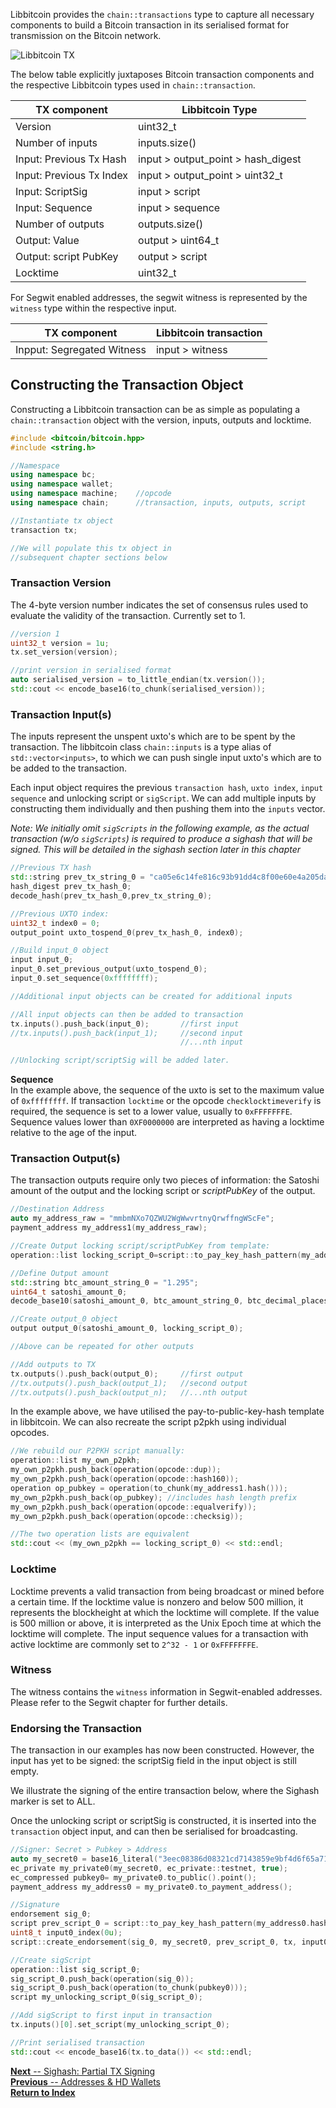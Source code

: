Libbitcoin provides the `chain::transactions` type to capture all necessary components to build a Bitcoin transaction in its serialised format for transmission on the Bitcoin network.

<!-- Image of Libbitcoin Transaction classes and subclasses -->
![Libbitcoin TX](https://ipfs.io/ipfs/Qmf1HPdedXhxTfKy2gYChhXSNvZydaaPdMQbPWpX8tfnd1)

The below table explicitly juxtaposes Bitcoin transaction components and the respective Libbitcoin types used in `chain::transaction`.

| TX component             | Libbitcoin Type                   |
| -------------------------|-----------------------------------|
| Version                  | uint32_t                          |
| Number of inputs         | inputs.size()                     |
| Input: Previous Tx Hash  | input > output_point > hash_digest|
| Input: Previous Tx Index | input > output_point > uint32_t   |
| Input: ScriptSig         | input > script                    |
| Input: Sequence          | input > sequence                  |
| Number of outputs        | outputs.size()                    |
| Output: Value            | output > uint64_t                 |
| Output: script PubKey    | output > script                   |
| Locktime                 | uint32_t                          |

For Segwit enabled addresses, the segwit witness is represented by the `witness` type within the respective input.

| TX component               | Libbitcoin transaction  |
| ---------------------------|-------------------------|
| Inpput: Segregated Witness | input > witness         |


## Constructing the Transaction Object

Constructing a Libbitcoin transaction can be as simple as populating a `chain::transaction` object with the version, inputs, outputs and locktime.

```c++
#include <bitcoin/bitcoin.hpp>
#include <string.h>

//Namespace
using namespace bc;
using namespace wallet;   
using namespace machine;    //opcode
using namespace chain;      //transaction, inputs, outputs, script
```

<!-- Example 1 (Part 1) -->
```c++
//Instantiate tx object
transaction tx;

//We will populate this tx object in
//subsequent chapter sections below
```
### Transaction Version
The 4-byte version number indicates the set of consensus rules used to evaluate the validity of the transaction. Currently set to 1.

<!-- Example 1 (Part 2) -->
```c++
//version 1
uint32_t version = 1u;
tx.set_version(version);

//print version in serialised format
auto serialised_version = to_little_endian(tx.version());
std::cout << encode_base16(to_chunk(serialised_version));
```
### Transaction Input(s)
The inputs represent the unspent uxto's which are to be spent by the transaction. The libbitcoin class `chain::inputs` is a type alias of `std::vector<inputs>`, to which we can push single input uxto's which are to be added to the transaction.

Each input object requires the previous `transaction hash`, `uxto index`, `input sequence` and unlocking script or `sigScript`. We can add multiple inputs by constructing them individually and then pushing them into the `inputs` vector.

*Note: We initially omit `sigScripts` in the following example, as the actual transaction (w/o `sigScripts`) is required to produce a sighash that will be signed. This will be detailed in the sighash section later in this chapter*

<!-- Example 1 (Part 3) -->
```c++
//Previous TX hash
std::string prev_tx_string_0 = "ca05e6c14fe816c93b91dd4c8f00e60e4a205da85741f26326d6f21f9a5ac5e9";
hash_digest prev_tx_hash_0;
decode_hash(prev_tx_hash_0,prev_tx_string_0);

//Previous UXTO index:
uint32_t index0 = 0;
output_point uxto_tospend_0(prev_tx_hash_0, index0);

//Build input_0 object
input input_0;
input_0.set_previous_output(uxto_tospend_0);
input_0.set_sequence(0xffffffff);

//Additional input objects can be created for additional inputs

//All input objects can then be added to transaction
tx.inputs().push_back(input_0);       //first input
//tx.inputs().push_back(input_1);     //second input
                                      //...nth input

//Unlocking script/scriptSig will be added later.
```
**Sequence**  
In the example above, the sequence of the uxto is set to the maximum value of `0xffffffff`.
If transaction `locktime` or the opcode `checklocktimeverify` is required, the sequence is set to a lower value, usually to `0xFFFFFFFE`. Sequence values lower than `0XF0000000` are interpreted as having a locktime relative to the age of the input.

### Transaction Output(s)

The transaction outputs require only two pieces of information: the Satoshi amount of the output and the locking script or *scriptPubKey* of the output.

<!-- Example 1 (Part 4) -->
```c++
//Destination Address
auto my_address_raw = "mmbmNXo7QZWU2WgWwvrtnyQrwffngWScFe";
payment_address my_address1(my_address_raw);

//Create Output locking script/scriptPubKey from template:
operation::list locking_script_0=script::to_pay_key_hash_pattern(my_address1.hash());

//Define Output amount
std::string btc_amount_string_0 = "1.295";
uint64_t satoshi_amount_0;
decode_base10(satoshi_amount_0, btc_amount_string_0, btc_decimal_places); // btc_decimal_places = 8

//Create output_0 object
output output_0(satoshi_amount_0, locking_script_0);

//Above can be repeated for other outputs

//Add outputs to TX
tx.outputs().push_back(output_0);     //first output
//tx.outputs().push_back(output_1);   //second output
//tx.outputs().push_back(output_n);   //...nth output
```
In the example above, we have utilised the pay-to-public-key-hash template in libbitcoin.
We can also recreate the script p2pkh using individual opcodes.

<!-- Example 1 (Part 5) -->
```c++
//We rebuild our P2PKH script manually:
operation::list my_own_p2pkh;
my_own_p2pkh.push_back(operation(opcode::dup));
my_own_p2pkh.push_back(operation(opcode::hash160));
operation op_pubkey = operation(to_chunk(my_address1.hash()));
my_own_p2pkh.push_back(op_pubkey); //includes hash length prefix
my_own_p2pkh.push_back(operation(opcode::equalverify));
my_own_p2pkh.push_back(operation(opcode::checksig));

//The two operation lists are equivalent
std::cout << (my_own_p2pkh == locking_script_0) << std::endl;
```

### Locktime  

Locktime prevents a valid transaction from being broadcast or mined before a certain time. If the locktime value is nonzero and below 500 million, it represents the blockheight at which the locktime will complete. If the value is 500 million or above, it is interpreted as the Unix Epoch time at which the locktime will complete. The input sequence values for a transaction with active locktime are commonly set to `2^32 - 1` or `0xFFFFFFFE`.

### Witness

The witness contains the `witness` information in Segwit-enabled addresses. Please refer to the Segwit chapter for further details.

### Endorsing the Transaction

The transaction in our examples has now been constructed. However, the input has yet to be signed: the scriptSig field in the input object is still empty.

We illustrate the signing of the entire transaction below, where the Sighash marker is set to ALL.

Once the unlocking script or scriptSig is constructed, it is inserted into the `transaction` object input, and can then be serialised for broadcasting.

<!-- Example 1 (Part 6) -->
```c++
//Signer: Secret > Pubkey > Address
auto my_secret0 = base16_literal("3eec08386d08321cd7143859e9bf4d6f65a71d24f37536d76b4224fdea48009f");
ec_private my_private0(my_secret0, ec_private::testnet, true);
ec_compressed pubkey0= my_private0.to_public().point();
payment_address my_address0 = my_private0.to_payment_address();

//Signature
endorsement sig_0;
script prev_script_0 = script::to_pay_key_hash_pattern(my_address0.hash());
uint8_t input0_index(0u);
script::create_endorsement(sig_0, my_secret0, prev_script_0, tx, input0_index, 0x01);

//Create sigScript
operation::list sig_script_0;
sig_script_0.push_back(operation(sig_0));
sig_script_0.push_back(operation(to_chunk(pubkey0)));
script my_unlocking_script_0(sig_script_0);

//Add sigScript to first input in transaction
tx.inputs()[0].set_script(my_unlocking_script_0);

//Print serialised transaction
std::cout << encode_base16(tx.to_data()) << std::endl;
```  
[**Next** -- Sighash: Partial TX Signing](https://github.com/libbitcoin/libbitcoin/wiki/Sighash:-Partial-TX-Signing)  
[**Previous** -- Addresses & HD Wallets](https://github.com/libbitcoin/libbitcoin/wiki/Addresses-&-HD-Wallets)  
[**Return to Index**](https://github.com/libbitcoin/libbitcoin/wiki)